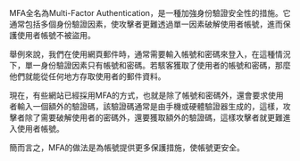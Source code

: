 MFA全名為Multi-Factor Authentication，是一種加強身份驗證安全性的措施。它通常包括多個身份驗證因素，使攻擊者更難透過單一因素破解使用者帳號，進而保護使用者帳號不被盜用。

舉例來說，我們在使用網頁郵件時，通常需要輸入帳號和密碼來登入，在這種情況下，單一身份驗證因素只有帳號和密碼。若駭客獲取了使用者的帳號和密碼，那麼他們就能從任何地方存取使用者的郵件資料。

現在，有些網站已經採用MFA的方式，也就是除了帳號和密碼外，還會要求使用者輸入一個額外的驗證碼，該驗證碼通常是由手機或硬體驗證器生成的，這樣，攻擊者除了需要破解使用者的密碼外，還要獲取額外的驗證碼，這樣攻擊者就更難進入使用者帳號。

簡而言之，MFA的做法是為帳號提供更多保護措施，使帳號更安全。